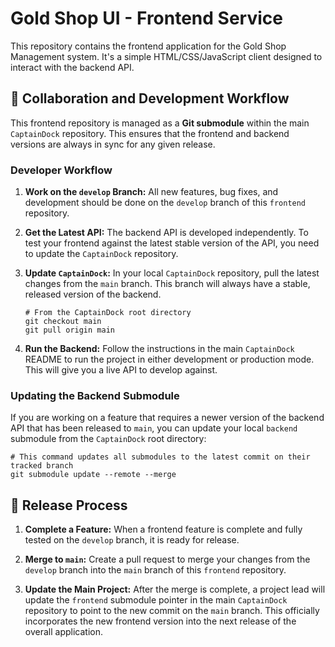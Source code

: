
# Gold Shop UI - Frontend Service

This repository contains the frontend application for the Gold Shop Management system. It's a simple HTML/CSS/JavaScript client designed to interact with the backend API.

## 🤝 Collaboration and Development Workflow

This frontend repository is managed as a **Git submodule** within the main `CaptainDock` repository. This ensures that the frontend and backend versions are always in sync for any given release.

### Developer Workflow

1.  **Work on the `develop` Branch:** All new features, bug fixes, and development should be done on the `develop` branch of this `frontend` repository.
    
2.  **Get the Latest API:** The backend API is developed independently. To test your frontend against the latest stable version of the API, you need to update the `CaptainDock` repository.
    
3.  **Update `CaptainDock`:** In your local `CaptainDock` repository, pull the latest changes from the `main` branch. This branch will always have a stable, released version of the backend.
    
    ```
    # From the CaptainDock root directory
    git checkout main
    git pull origin main
    
    ```
    
4.  **Run the Backend:** Follow the instructions in the main `CaptainDock` README to run the project in either development or production mode. This will give you a live API to develop against.
    

### Updating the Backend Submodule

If you are working on a feature that requires a newer version of the backend API that has been released to `main`, you can update your local `backend` submodule from the `CaptainDock` root directory:

```
# This command updates all submodules to the latest commit on their tracked branch
git submodule update --remote --merge

```

## 🚀 Release Process

1.  **Complete a Feature:** When a frontend feature is complete and fully tested on the `develop` branch, it is ready for release.
    
2.  **Merge to `main`:** Create a pull request to merge your changes from the `develop` branch into the `main` branch of this `frontend` repository.
    
3.  **Update the Main Project:** After the merge is complete, a project lead will update the `frontend` submodule pointer in the main `CaptainDock` repository to point to the new commit on the `main` branch. This officially incorporates the new frontend version into the next release of the overall application.